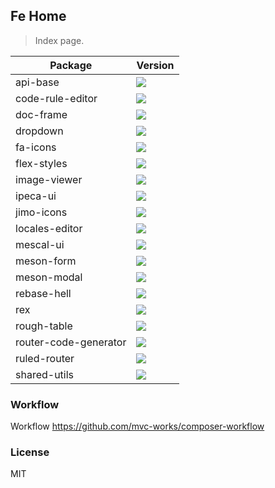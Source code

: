 ## Fe Home

> Index page.

| Package               | Version                                                                                 |
| --------------------- | --------------------------------------------------------------------------------------- |
| api-base              | ![](https://img.shields.io/npm/v/@jimengio/api-base.svg?style=flat-square)              |
| code-rule-editor      | ![](https://img.shields.io/npm/v/@jimengio/code-rule-editor.svg?style=flat-square)      |
| doc-frame             | ![](https://img.shields.io/npm/v/@jimengio/doc-frame.svg?style=flat-square)             |
| dropdown              | ![](https://img.shields.io/npm/v/@jimengio/dropdown.svg?style=flat-square)              |
| fa-icons              | ![](https://img.shields.io/npm/v/@jimengio/fa-icons.svg?style=flat-square)              |
| flex-styles           | ![](https://img.shields.io/npm/v/@jimengio/flex-styles.svg?style=flat-square)           |
| image-viewer          | ![](https://img.shields.io/npm/v/@jimengio/image-viewer.svg?style=flat-square)          |
| ipeca-ui              | ![](https://img.shields.io/npm/v/@jimengio/ipeca-ui.svg?style=flat-square)              |
| jimo-icons            | ![](https://img.shields.io/npm/v/@jimengio/jimo-icons.svg?style=flat-square)            |
| locales-editor        | ![](https://img.shields.io/npm/v/@jimengio/locales-editor.svg?style=flat-square)        |
| mescal-ui             | ![](https://img.shields.io/npm/v/@jimengio/mescal-ui.svg?style=flat-square)             |
| meson-form            | ![](https://img.shields.io/npm/v/@jimengio/meson-form.svg?style=flat-square)            |
| meson-modal           | ![](https://img.shields.io/npm/v/@jimengio/meson-modal.svg?style=flat-square)           |
| rebase-hell           | ![](https://img.shields.io/npm/v/@jimengio/rebase-hell.svg?style=flat-square)           |
| rex                   | ![](https://img.shields.io/npm/v/@jimengio/rex.svg?style=flat-square)                   |
| rough-table           | ![](https://img.shields.io/npm/v/@jimengio/rough-table.svg?style=flat-square)           |
| router-code-generator | ![](https://img.shields.io/npm/v/@jimengio/router-code-generator.svg?style=flat-square) |
| ruled-router          | ![](https://img.shields.io/npm/v/@jimengio/ruled-router.svg?style=flat-square)          |
| shared-utils          | ![](https://img.shields.io/npm/v/@jimengio/shared-utils.svg?style=flat-square)          |

### Workflow

Workflow https://github.com/mvc-works/composer-workflow

### License

MIT
